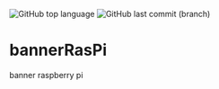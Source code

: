 ![GitHub top language](https://img.shields.io/github/languages/top/azagramac/bannerRasPi.svg) ![GitHub last commit (branch)](https://img.shields.io/github/last-commit/azagramac/bannerRasPi/master.svg)

# bannerRasPi
banner raspberry pi
